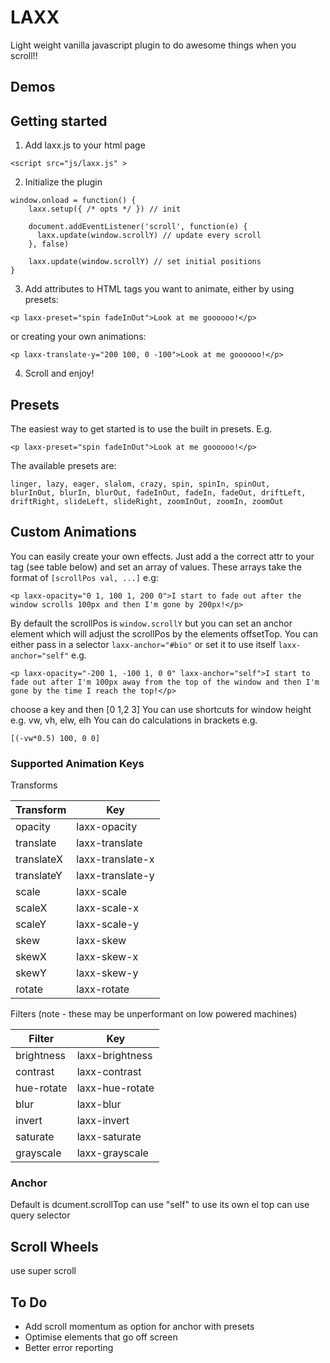 # LAXX

Light weight vanilla javascript plugin to do awesome things when you scroll!!

## Demos


## Getting started

1) Add laxx.js to your html page

```
<script src="js/laxx.js" >
```


2) Initialize the plugin 

```
window.onload = function() {
	laxx.setup({ /* opts */ }) // init
	  
	document.addEventListener('scroll', function(e) {
	  laxx.update(window.scrollY) // update every scroll
	}, false)

	laxx.update(window.scrollY) // set initial positions
}
```


3) Add attributes to HTML tags you want to animate, either by using presets:
```
<p laxx-preset="spin fadeInOut">Look at me goooooo!</p>
```
or creating your own animations:
```
<p laxx-translate-y="200 100, 0 -100">Look at me goooooo!</p>
```

4) Scroll and enjoy!

## Presets

The easiest way to get started is to use the built in presets. E.g.
```
<p laxx-preset="spin fadeInOut">Look at me goooooo!</p>
```
The available presets are:
```
linger, lazy, eager, slalom, crazy, spin, spinIn, spinOut, 
blurInOut, blurIn, blurOut, fadeInOut, fadeIn, fadeOut, driftLeft, 
driftRight, slideLeft, slideRight, zoomInOut, zoomIn, zoomOut
```

## Custom Animations

You can easily create your own effects. Just add a the correct attr to your tag (see table below) and set an array of values. These arrays take the format of `[scrollPos val, ...]` e.g:
```
<p laxx-opacity="0 1, 100 1, 200 0">I start to fade out after the window scrolls 100px and then I'm gone by 200px!</p>
```

By default the scrollPos is `window.scrollY` but you can set an anchor element which will adjust the scrollPos by the elements offsetTop. You can either pass in a selector `laxx-anchor="#bio"` or set it to use itself `laxx-anchor="self"` e.g.
```
<p laxx-opacity="-200 1, -100 1, 0 0" laxx-anchor="self">I start to fade out after I'm 100px away from the top of the window and then I'm gone by the time I reach the top!</p>
```



choose a key and then [0 1,2 3]
You can use shortcuts for window height e.g.
vw, vh, elw, elh
You can do calculations in brackets e.g. 
```
[(-vw*0.5) 100, 0 0]
```

### Supported Animation Keys

Transforms

| Transform     | Key           |
| ------------- | ------------- |
| opacity       | laxx-opacity  |
| translate     | laxx-translate |
| translateX     | laxx-translate-x |
| translateY     | laxx-translate-y |
| scale     | laxx-scale |
| scaleX     | laxx-scale-x |
| scaleY     | laxx-scale-y |
| skew     | laxx-skew |
| skewX     | laxx-skew-x |
| skewY     | laxx-skew-y |
| rotate     | laxx-rotate |

Filters (note - these may be unperformant on low powered machines)

| Filter     | Key           |
| ------------- | ------------- |
| brightness       | laxx-brightness  |
| contrast     | laxx-contrast |
| hue-rotate     | laxx-hue-rotate |
| blur     | laxx-blur |
| invert     | laxx-invert |
| saturate     | laxx-saturate |
| grayscale     | laxx-grayscale |

### Anchor
Default is dcument.scrollTop
can use "self" to use its own el top
can use query selector 

## Scroll Wheels
use super scroll

## To Do
* Add scroll momentum as option for anchor with presets
* Optimise elements that go off screen
* Better error reporting

